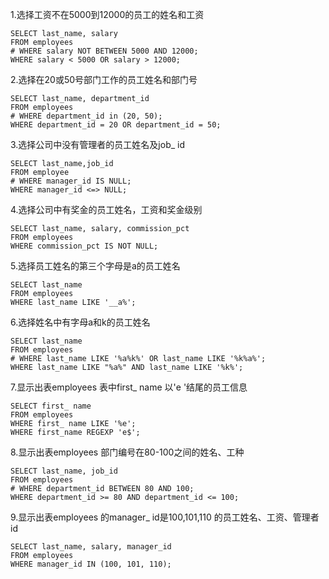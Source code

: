  1.选择工资不在5000到12000的员工的姓名和工资

```mysql
SELECT last_name, salary
FROM employees
# WHERE salary NOT BETWEEN 5000 AND 12000;
WHERE salary < 5000 OR salary > 12000;
```

2.选择在20或50号部门工作的员工姓名和部门号

```mysql
SELECT last_name, department_id
FROM employees
# WHERE department_id in (20, 50);
WHERE department_id = 20 OR department_id = 50;
```

3.选择公司中没有管理者的员工姓名及job_ id

```mysql
SELECT last_name,job_id
FROM employee
# WHERE manager_id IS NULL;
WHERE manager_id <=> NULL;
```

4.选择公司中有奖金的员工姓名，工资和奖金级别

```mysql
SELECT last_name, salary, commission_pct
FROM employees
WHERE commission_pct IS NOT NULL;
```

5.选择员工姓名的第三个字母是a的员工姓名

```mysql
SELECT last_name
FROM employees
WHERE last_name LIKE '__a%';
```

6.选择姓名中有字母a和k的员工姓名

```mysql
SELECT last_name
FROM employees
# WHERE last_name LIKE '%a%k%' OR last_name LIKE '%k%a%';
WHERE last_name LIKE "%a%" AND last_name LIKE '%k%';
```

7.显示出表employees 表中first_ name 以'e '结尾的员工信息

```mysql
SELECT first_ name
FROM employees
WHERE first_ name LIKE '%e';
WHERE first_name REGEXP 'e$';
```

8.显示出表employees 部门编号在80-100之间的姓名、工种

```mysql
SELECT last_name, job_id
FROM employees
# WHERE department_id BETWEEN 80 AND 100;
WHERE department_id >= 80 AND department_id <= 100;
```

9.显示出表employees 的manager_ id是100,101,110 的员工姓名、工资、管理者id

```mysql
SELECT last_name, salary, manager_id
FROM employees
WHERE manager_id IN (100, 101, 110);
```



